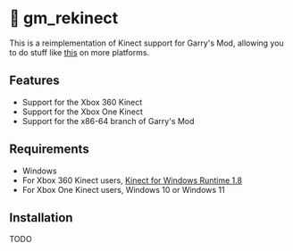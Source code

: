 # 🦵 gm_rekinect

This is a reimplementation of Kinect support for Garry's Mod, allowing you to do stuff like [this](https://youtu.be/PFkju1-0lZI) on more platforms.

## Features

* Support for the Xbox 360 Kinect
* Support for the Xbox One Kinect
* Support for the x86-64 branch of Garry's Mod

## Requirements

* Windows
* For Xbox 360 Kinect users, [Kinect for Windows Runtime 1.8](https://www.microsoft.com/en-us/download/details.aspx?id=40277)
* For Xbox One Kinect users, Windows 10 or Windows 11

## Installation

TODO